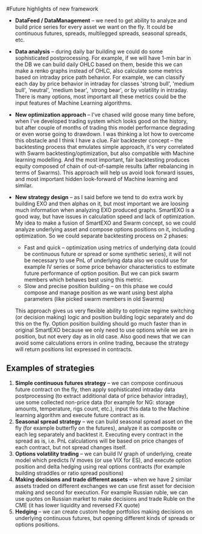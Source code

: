 #Future highlights of new framework

- **DataFeed / DataManagement** – we need to get ability to analyze and build price series for every asset we want on the fly. It could be continuous futures, spreads, multilegged spreads, seasonal spreads, etc.
 
- **Data analysis** – during daily bar building we could do some sophisticated postprocessing. For example, if we will have 1-min bar in the DB we can build daily OHLC based on them, beside this we can make a renko graphs instead of OHLC, also calculate some metrics based on intraday price path behavior. For example, we can classify each day by price behavior in intraday for classes 'strong bull', 'medium bull', 'neutral', 'medium bear', 'strong bear', or by volatility in intraday. There is many options, most important all these metrics could be the input features of Machine Learning algorithms.

- **New optimization approach** – I've chased wild goose many time before, when I've developed trading system which looks good on the history, but after couple of months of trading this model performance degrading or even worse going to drawdown. I was thinking a lot how to overcome this obstacle and I think I have a clue. Fair backtester concept – the backtesting process that emulates simple approach, it's very correlated with Swarm backtesting/optimization, but also compatible with Machine learning modelling. And the most important, fair backtesting produces equity composed of chain of out-of-sample results (after rebalancing in terms of Swarms). This approach will help us avoid look forward issues, and most important hidden look-forward of Machine learning and similar.
 
- **New strategy design** – as I said before we tend to do extra work by building EXO and then alphas on it, but most important we are loosing much information when analyzing EXO produced graphs. SmartEXO is a good way, but have issues in calculation speed and lack of optimization. My idea to make a fusion of SmartEXO and Swarm concept, so we could analyze underlying asset and compose options positions on it, including optimization. 
   So we could separate backtesting process on 2 phases: 
    - Fast and quick – optimization using metrics of underlying data (could be continuous future or spread or some synthetic series), it will not be necessary to use PnL of underlying data also we could use for example IV series or some price behavior characteristics to estimate future performance of option position. But we can pick swarm members which behaves best using this metric.
    - Slow and precise position building – on this phase we could compose and manage position as we want using best alpha parameters (like picked swarm members in old Swarms)

    This approach gives us very flexible ability to optimize regime switching (or decision 	making) logic and position building logic separately and do this on the fly. Option position 	building should go much faster than in original SmartEXO because we only need to use 	options while we are in position, but not every day as in old case.
    Also good news that we can avoid some calculations errors in online trading, because the 	strategy will return positions list expressed in contracts.


## Examples of strategies
1. **Simple continuous futures strategy** – we can compose continuous future contract on the fly, then apply sophisticated intraday data postprocessing (to extract additional data of price behavior intraday), use some collected non-price data (for example for NG: storage amounts, temperature, rigs count, etc.), input this data to the Machine learning algorithm and execute future contract as is.
2. **Seasonal spread strategy** – we can build seasonal spread asset on the fly (for example butterfly on the futures), analyze it as composite or each leg separately and backtest it. Executing every contract in the spread as is, i.e. PnL calculations will be based on price changes of each contract, but not spread changes itself.
3. **Options volatility trading** – we can build IV graph of underlying, create model which predicts IV moves (or use VIX for ES), and execute option position and delta hedging using real options contracts (for example building straddles or ratio spread positions)
4. **Making decisions and trade different assets** – when we have 2 similar assets traded on different exchanges we can use first asset for decision making and second for execution. For example Russian ruble, we can use quotes on Russian market to make decisions and trade Ruble on the CME (it has lower liquidity and reversed FX quote)
5. **Hedging** – we can create custom hedge portfolios making decisions on underlying continuous futures, but opening different kinds of spreads or options positions.